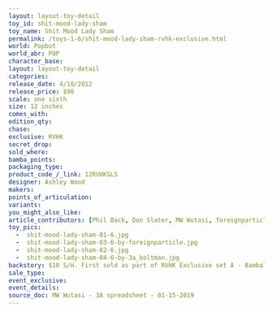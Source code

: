 ```yaml
---
layout: layout-toy-detail 
toy_id: shit-mood-lady-sham
toy_name: Shit Mood Lady Sham
permalink: /toys-1-6/shit-mood-lady-sham-rvhk-exclusive.html
world: Popbot
world_abr: POP
character_base: 
layout: layout-toy-detail
categories: 
release_date: 4/10/2012
release_price: $90 
scale: one sixth
size: 12 inches
comes_with: 
edition_qty: 
chase: 
exclusive: RVHK
secret_drop: 
sold_where: 
bamba_points: 
packaging_type: 
product_code_/_link: 12RVHKSLS
designer: Ashley Wood
makers: 
points_of_articulation: 
variants: 
you_might_also_like: 
article_contributors: [Phil Back, Don Slater, MW Wutasi, foreignparticle, luciferbeck, 3a_boltman]
toy_pics: 
  -  shit-mood-lady-sham-01-6.jpg
  -  shit-mood-lady-sham-03-6-by-foreignparticle.jpg
  -  shit-mood-lady-sham-02-6.jpg  
  -  shit-mood-lady-sham-04-6-by-3a_boltman.jpg
backstory: $10 S/H. First sold as part of RVHK Exclusive set A - Bambaland allotment sold on 2012.05.07
sale_type: 
event_exclusive: 
event_details: 
source_doc: MW Wutasi - 3A spreadsheet - 01-15-2019
---
```


